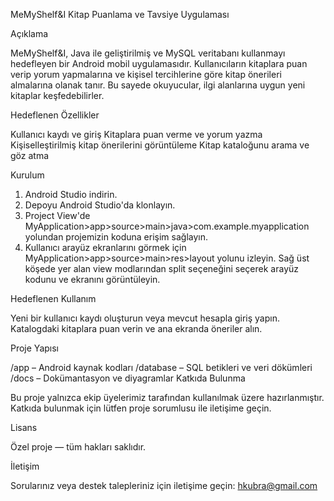MeMyShelf&I Kitap Puanlama ve Tavsiye Uygulaması

Açıklama

MeMyShelf&I, Java ile geliştirilmiş ve MySQL veritabanı kullanmayı hedefleyen bir Android mobil uygulamasıdır. Kullanıcıların kitaplara puan verip yorum yapmalarına ve kişisel tercihlerine göre kitap önerileri almalarına olanak tanır. Bu sayede okuyucular, ilgi alanlarına uygun yeni kitaplar keşfedebilirler.

Hedeflenen Özellikler

Kullanıcı kaydı ve giriş
Kitaplara puan verme ve yorum yazma
Kişiselleştirilmiş kitap önerilerini görüntüleme
Kitap kataloğunu arama ve göz atma

Kurulum

1. Android Studio indirin.
2. Depoyu Android Studio'da klonlayın.
3. Project View'de MyApplication>app>source>main>java>com.example.myapplication yolundan projemizin koduna erişim sağlayın.
4. Kullanıcı arayüz ekranlarını görmek için MyApplication>app>source>main>res>layout yolunu izleyin. Sağ üst köşede yer alan view modlarından split seçeneğini seçerek arayüz kodunu ve ekranını görüntüleyin.

Hedeflenen Kullanım

Yeni bir kullanıcı kaydı oluşturun veya mevcut hesapla giriş yapın.
Katalogdaki kitaplara puan verin ve ana ekranda öneriler alın.

Proje Yapısı

/app – Android kaynak kodları
/database – SQL betikleri ve veri dökümleri
/docs – Dokümantasyon ve diyagramlar
Katkıda Bulunma

Bu proje yalnızca ekip üyelerimiz tarafından kullanılmak üzere hazırlanmıştır. Katkıda bulunmak için lütfen proje sorumlusu ile iletişime geçin.

Lisans

Özel proje — tüm hakları saklıdır.

İletişim

Sorularınız veya destek talepleriniz için iletişime geçin: hkubra@gmail.com

